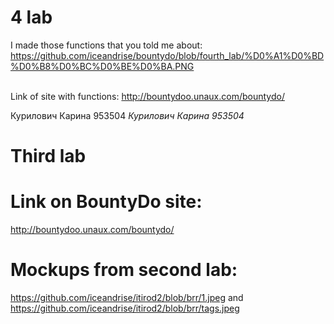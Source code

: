 # 4 lab
I made those functions that you told me about: https://github.com/iceandrise/bountydo/blob/fourth_lab/%D0%A1%D0%BD%D0%B8%D0%BC%D0%BE%D0%BA.PNG


<br>Link of site with functions: http://bountydoo.unaux.com/bountydo/ </br>

Курилович Карина 953504
*Курилович Карина 953504*
# Third lab
# Link on BountyDo site:
http://bountydoo.unaux.com/bountydo/
# Mockups from second lab: 
https://github.com/iceandrise/itirod2/blob/brr/1.jpeg and https://github.com/iceandrise/itirod2/blob/brr/tags.jpeg
